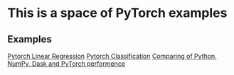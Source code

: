 # This is a space of PyTorch examples

## Examples

[Pytorch Linear Regression](https://github.com/alex-yatseyko/pytorch/blob/232dfaa7f310acb2033aa2567fdd50fd0069db09/01_pytorch_linear_regression.ipynb)
[Pytorch Classification](https://github.com/alex-yatseyko/pytorch/blob/232dfaa7f310acb2033aa2567fdd50fd0069db09/02_pytorch_classification.ipynb)
[Comparing of Python, NumPy, Dask and PyTorch performence](https://github.com/alex-yatseyko/pytorch/blob/232dfaa7f310acb2033aa2567fdd50fd0069db09/03_compare_perfromance.ipynb)
